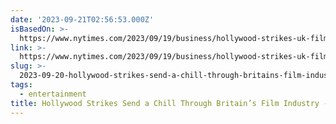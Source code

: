 ```yaml
---
date: '2023-09-21T02:56:53.000Z'
isBasedOn: >-
  https://www.nytimes.com/2023/09/19/business/hollywood-strikes-uk-filmmaking-industry.html
link: >-
  https://www.nytimes.com/2023/09/19/business/hollywood-strikes-uk-filmmaking-industry.html
slug: >-
  2023-09-20-hollywood-strikes-send-a-chill-through-britains-film-industry-the-new-yo
tags:
  - entertainment
title: Hollywood Strikes Send a Chill Through Britain’s Film Industry - The New Yo
---
```


